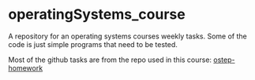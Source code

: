 # operatingSystems_course
A repository for an operating systems courses weekly tasks. 
Some of the code is just simple programs that need to be tested. 

Most of the github tasks are from the repo used in this course: [ostep-homework](https://github.com/remzi-arpacidusseau/ostep-homework)
